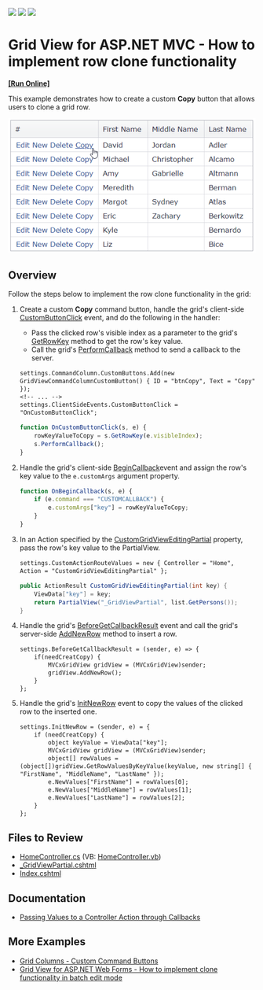 <!-- default badges list -->
![](https://img.shields.io/endpoint?url=https://codecentral.devexpress.com/api/v1/VersionRange/128550388/19.2.7%2B)
[![](https://img.shields.io/badge/Open_in_DevExpress_Support_Center-FF7200?style=flat-square&logo=DevExpress&logoColor=white)](https://supportcenter.devexpress.com/ticket/details/E4643)
[![](https://img.shields.io/badge/📖_How_to_use_DevExpress_Examples-e9f6fc?style=flat-square)](https://docs.devexpress.com/GeneralInformation/403183)
<!-- default badges end -->
# Grid View for ASP.NET MVC - How to implement row clone functionality
<!-- run online -->
**[[Run Online]](https://codecentral.devexpress.com/128550388/)**
<!-- run online end -->

This example demonstrates how to create a custom **Copy** button that allows users to clone a grid row.

![Copy button](CopyButton.png)

## Overview

Follow the steps below to implement the row clone functionality in the grid:

1. Create a custom **Copy** command button, handle the grid's client-side [CustomButtonClick](https://docs.devexpress.com/AspNet/js-ASPxClientGridView.CustomButtonClick) event, and do the following in the handler:
   * Pass the clicked row's visible index as a parameter to the grid's [GetRowKey](https://docs.devexpress.com/AspNet/js-ASPxClientGridView.GetRowKey(visibleIndex)) method to get the row's key value.
   * Call the grid's [PerformCallback](https://docs.devexpress.com/AspNet/js-ASPxClientGridView.PerformCallback(args)) method to send a callback to the server.

    ```cshtml
    settings.CommandColumn.CustomButtons.Add(new GridViewCommandColumnCustomButton() { ID = "btnCopy", Text = "Copy" });
    <!-- ... -->
    settings.ClientSideEvents.CustomButtonClick = "OnCustomButtonClick";
    ```

    ```js
    function OnCustomButtonClick(s, e) {
        rowKeyValueToCopy = s.GetRowKey(e.visibleIndex);
        s.PerformCallback();
    }
    ```

2. Handle the grid's client-side [BeginCallback](https://docs.devexpress.com/AspNet/js-ASPxClientGridView.BeginCallback)event and assign the row's key value to the `e.customArgs` argument property.

    ```js
    function OnBeginCallback(s, e) {
        if (e.command === "CUSTOMCALLBACK") {
            e.customArgs["key"] = rowKeyValueToCopy;
        }
    }
    ```

3. In an Action specified by the [CustomGridViewEditingPartial](https://docs.devexpress.com/AspNetMvc/DevExpress.Web.Mvc.GridSettingsBase.CustomActionRouteValues) property, pass the row's key value to the PartialView.

    ```cshtml
    settings.CustomActionRouteValues = new { Controller = "Home", Action = "CustomGridViewEditingPartial" };
    ```

    ```cs
    public ActionResult CustomGridViewEditingPartial(int key) {
        ViewData["key"] = key;
        return PartialView("_GridViewPartial", list.GetPersons());
    }
    ```

4. Handle the grid's [BeforeGetCallbackResult](https://docs.devexpress.com/AspNetMvc/DevExpress.Web.Mvc.GridSettingsBase.BeforeGetCallbackResult) event and call the grid's server-side [AddNewRow](https://docs.devexpress.com/AspNet/DevExpress.Web.ASPxGridView.AddNewRow) method to insert a row.

    ```cshtml
    settings.BeforeGetCallbackResult = (sender, e) => {
        if(needCreatCopy) {
            MVCxGridView gridView = (MVCxGridView)sender;
            gridView.AddNewRow();
        }
    };
    ```

5. Handle the grid's [InitNewRow](https://docs.devexpress.com/AspNetMvc/DevExpress.Web.Mvc.GridViewSettings.InitNewRow) event to copy the values of the clicked row to the inserted one.

    ```cshtml
    settings.InitNewRow = (sender, e) = {
        if (needCreatCopy) {
            object keyValue = ViewData["key"];
            MVCxGridView gridView = (MVCxGridView)sender;
            object[] rowValues = (object[])gridView.GetRowValuesByKeyValue(keyValue, new string[] { "FirstName", "MiddleName", "LastName" });
            e.NewValues["FirstName"] = rowValues[0];
            e.NewValues["MiddleName"] = rowValues[1];
            e.NewValues["LastName"] = rowValues[2];
        }
    };
    ```

## Files to Review

* [HomeController.cs](./CS/e4643//Controllers/HomeController.cs) (VB: [HomeController.vb](./VB/e4643VB/Controllers/HomeController.vb))
* [_GridViewPartial.cshtml](./CS/e4643/Views/Home/_GridViewPartial.cshtml)
* [Index.cshtml](./CS/e4643/Views/Home/Index.cshtml)

## Documentation

* [Passing Values to a Controller Action through Callbacks](https://docs.devexpress.com/AspNetMvc/9941/common-features/callback-based-functionality/passing-values-to-a-controller-action-through-callbacks)

## More Examples

* [Grid Columns - Custom Command Buttons](https://demos.devexpress.com/ASPxGridViewDemos/Columns/CommandColumnCustomButtons.aspx)
* [Grid View for ASP.NET Web Forms - How to implement clone functionality in batch edit mode](https://github.com/DevExpress-Examples/asp-net-web-forms-gridview-clone-functionality-in-batch-edit-mode)

